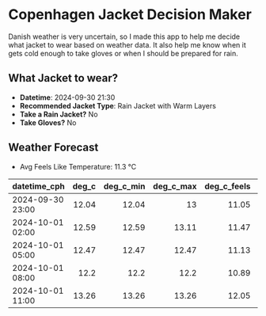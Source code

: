 
# Copenhagen Jacket Decision Maker

Danish weather is very uncertain, so I made this app to help me decide what jacket to wear based on weather data. 
It also help me know when it gets cold enough to take gloves or when I should be prepared for rain.

## What Jacket to wear?

- **Datetime**: 2024-09-30 21:30
- **Recommended Jacket Type**: Rain Jacket with Warm Layers
- **Take a Rain Jacket?** No
- **Take Gloves?** No

## Weather Forecast
- Avg Feels Like Temperature: 11.3 °C

| datetime_cph     |   deg_c |   deg_c_min |   deg_c_max |   deg_c_feels | weather   | wind   | rain   |
|:-----------------|--------:|------------:|------------:|--------------:|:----------|:-------|:-------|
| 2024-09-30 23:00 |   12.04 |       12.04 |       13    |         11.05 | Clouds    | High   | None   |
| 2024-10-01 02:00 |   12.59 |       12.59 |       13.11 |         11.47 | Clouds    | High   | None   |
| 2024-10-01 05:00 |   12.47 |       12.47 |       12.47 |         11.13 | Clouds    | High   | None   |
| 2024-10-01 08:00 |   12.2  |       12.2  |       12.2  |         10.89 | Clouds    | High   | None   |
| 2024-10-01 11:00 |   13.26 |       13.26 |       13.26 |         12.05 | Clouds    | High   | None   |
        